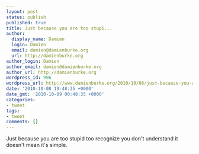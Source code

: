 ```yaml
---
layout: post
status: publish
published: true
title: Just because you are too stupi...
author:
  display_name: Damien
  login: Damien
  email: damien@damienburke.org
  url: http://damienburke.org
author_login: Damien
author_email: damien@damienburke.org
author_url: http://damienburke.org
wordpress_id: 996
wordpress_url: http://www.damienburke.org/2010/10/08/just-because-you-are-too-stupi-2/
date: '2010-10-08 19:48:35 +0000'
date_gmt: '2010-10-09 00:48:35 +0000'
categories:
- tweet
tags:
- tweet
comments: []
---
```

<p>Just because you are too stupid too recognize you don't understand it doesn't mean it's simple.</p>
